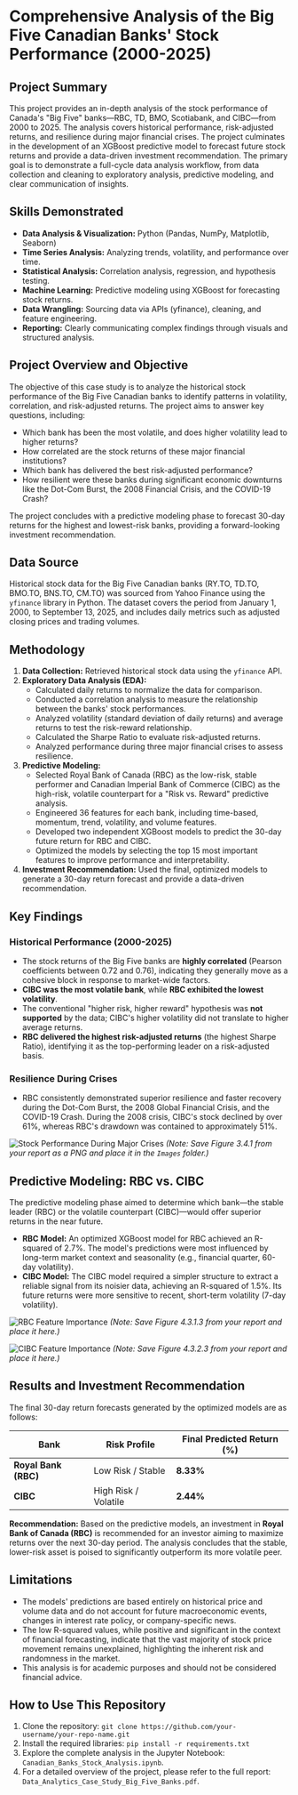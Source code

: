 # Comprehensive Analysis of the Big Five Canadian Banks' Stock Performance (2000-2025)

## Project Summary

This project provides an in-depth analysis of the stock performance of Canada's "Big Five" banks—RBC, TD, BMO, Scotiabank, and CIBC—from 2000 to 2025. The analysis covers historical performance, risk-adjusted returns, and resilience during major financial crises. The project culminates in the development of an XGBoost predictive model to forecast future stock returns and provide a data-driven investment recommendation. The primary goal is to demonstrate a full-cycle data analysis workflow, from data collection and cleaning to exploratory analysis, predictive modeling, and clear communication of insights.

## Skills Demonstrated

*   **Data Analysis & Visualization:** Python (Pandas, NumPy, Matplotlib, Seaborn)
*   **Time Series Analysis:** Analyzing trends, volatility, and performance over time.
*   **Statistical Analysis:** Correlation analysis, regression, and hypothesis testing.
*   **Machine Learning:** Predictive modeling using XGBoost for forecasting stock returns.
*   **Data Wrangling:** Sourcing data via APIs (yfinance), cleaning, and feature engineering.
*   **Reporting:** Clearly communicating complex findings through visuals and structured analysis.

## Project Overview and Objective

The objective of this case study is to analyze the historical stock performance of the Big Five Canadian banks to identify patterns in volatility, correlation, and risk-adjusted returns. The project aims to answer key questions, including:

*   Which bank has been the most volatile, and does higher volatility lead to higher returns?
*   How correlated are the stock returns of these major financial institutions?
*   Which bank has delivered the best risk-adjusted performance?
*   How resilient were these banks during significant economic downturns like the Dot-Com Burst, the 2008 Financial Crisis, and the COVID-19 Crash?

The project concludes with a predictive modeling phase to forecast 30-day returns for the highest and lowest-risk banks, providing a forward-looking investment recommendation.

## Data Source

Historical stock data for the Big Five Canadian banks (RY.TO, TD.TO, BMO.TO, BNS.TO, CM.TO) was sourced from Yahoo Finance using the `yfinance` library in Python. The dataset covers the period from January 1, 2000, to September 13, 2025, and includes daily metrics such as adjusted closing prices and trading volumes.

## Methodology

1.  **Data Collection:** Retrieved historical stock data using the `yfinance` API.
2.  **Exploratory Data Analysis (EDA):**
    *   Calculated daily returns to normalize the data for comparison.
    *   Conducted a correlation analysis to measure the relationship between the banks' stock performances.
    *   Analyzed volatility (standard deviation of daily returns) and average returns to test the risk-reward relationship.
    *   Calculated the Sharpe Ratio to evaluate risk-adjusted returns.
    *   Analyzed performance during three major financial crises to assess resilience.
3.  **Predictive Modeling:**
    *   Selected Royal Bank of Canada (RBC) as the low-risk, stable performer and Canadian Imperial Bank of Commerce (CIBC) as the high-risk, volatile counterpart for a "Risk vs. Reward" predictive analysis.
    *   Engineered 36 features for each bank, including time-based, momentum, trend, volatility, and volume features.
    *   Developed two independent XGBoost models to predict the 30-day future return for RBC and CIBC.
    *   Optimized the models by selecting the top 15 most important features to improve performance and interpretability.
4.  **Investment Recommendation:** Used the final, optimized models to generate a 30-day return forecast and provide a data-driven recommendation.

## Key Findings

### Historical Performance (2000-2025)
*   The stock returns of the Big Five banks are **highly correlated** (Pearson coefficients between 0.72 and 0.76), indicating they generally move as a cohesive block in response to market-wide factors.
*   **CIBC was the most volatile bank**, while **RBC exhibited the lowest volatility**.
*   The conventional "higher risk, higher reward" hypothesis was **not supported** by the data; CIBC's higher volatility did not translate to higher average returns.
*   **RBC delivered the highest risk-adjusted returns** (the highest Sharpe Ratio), identifying it as the top-performing leader on a risk-adjusted basis.

### Resilience During Crises
*   RBC consistently demonstrated superior resilience and faster recovery during the Dot-Com Burst, the 2008 Global Financial Crisis, and the COVID-19 Crash. During the 2008 crisis, CIBC's stock declined by over 61%, whereas RBC's drawdown was contained to approximately 51%.

![Stock Performance During Major Crises](Images/cumulative_return_crises.png)
*(Note: Save Figure 3.4.1 from your report as a PNG and place it in the `Images` folder.)*

## Predictive Modeling: RBC vs. CIBC

The predictive modeling phase aimed to determine which bank—the stable leader (RBC) or the volatile counterpart (CIBC)—would offer superior returns in the near future.

*   **RBC Model:** An optimized XGBoost model for RBC achieved an R-squared of 2.7%. The model's predictions were most influenced by long-term market context and seasonality (e.g., financial quarter, 60-day volatility).
*   **CIBC Model:** The CIBC model required a simpler structure to extract a reliable signal from its noisier data, achieving an R-squared of 1.5%. Its future returns were more sensitive to recent, short-term volatility (7-day volatility).

![RBC Feature Importance](Images/rbc_feature_importance.png)
*(Note: Save Figure 4.3.1.3 from your report and place it here.)*

![CIBC Feature Importance](Images/cibc_feature_importance.png)
*(Note: Save Figure 4.3.2.3 from your report and place it here.)*

## Results and Investment Recommendation

The final 30-day return forecasts generated by the optimized models are as follows:

| Bank                 | Risk Profile         | Final Predicted Return (%) |
|----------------------|----------------------|----------------------------|
| **Royal Bank (RBC)** | Low Risk / Stable    | **8.33%**                  |
| **CIBC**             | High Risk / Volatile | **2.44%**                  |

**Recommendation:** Based on the predictive models, an investment in **Royal Bank of Canada (RBC)** is recommended for an investor aiming to maximize returns over the next 30-day period. The analysis concludes that the stable, lower-risk asset is poised to significantly outperform its more volatile peer.

## Limitations

*   The models' predictions are based entirely on historical price and volume data and do not account for future macroeconomic events, changes in interest rate policy, or company-specific news.
*   The low R-squared values, while positive and significant in the context of financial forecasting, indicate that the vast majority of stock price movement remains unexplained, highlighting the inherent risk and randomness in the market.
*   This analysis is for academic purposes and should not be considered financial advice.

## How to Use This Repository

1.  Clone the repository: `git clone https://github.com/your-username/your-repo-name.git`
2.  Install the required libraries: `pip install -r requirements.txt`
3.  Explore the complete analysis in the Jupyter Notebook: `Canadian_Banks_Stock_Analysis.ipynb`.
4.  For a detailed overview of the project, please refer to the full report: `Data_Analytics_Case_Study_Big_Five_Banks.pdf`.
